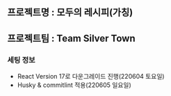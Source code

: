 ## 프로젝트명 : 모두의 레시피(가칭)

## 프로젝트팀 : Team Silver Town

### 세팅 정보

- React Version 17로 다운그레이드 진행(220604 토요일)
- Husky & commitlint 적용(220605 일요일)

